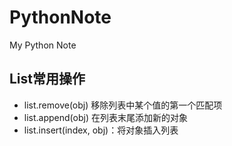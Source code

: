 # PythonNote
My  Python Note

## List常用操作
* list.remove(obj) 移除列表中某个值的第一个匹配项
* list.append(obj) 在列表末尾添加新的对象
* list.insert(index, obj)：将对象插入列表
